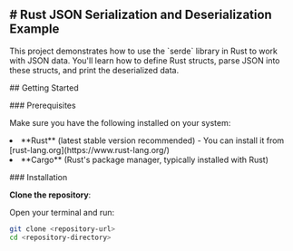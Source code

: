 <h2># Rust JSON Serialization and Deserialization Example</h2>

<p>This project demonstrates how to use the `serde` library in Rust to work with JSON data. You'll learn how to define Rust structs, parse JSON into these structs, and print the deserialized data.</p>
<p>## Getting Started</p>
<p>### Prerequisites</p>
<p>Make sure you have the following installed on your system:</p>

<li> **Rust** (latest stable version recommended) - You can install it from [rust-lang.org](https://www.rust-lang.org/)</li>
<li> **Cargo** (Rust's package manager, typically installed with Rust)</li>

<p>### Installation</p>

**Clone the repository**:

   Open your terminal and run:

   ```sh
   git clone <repository-url>
   cd <repository-directory>
